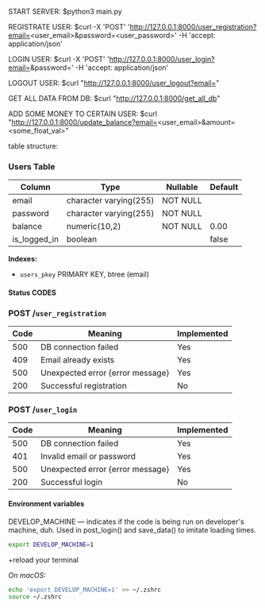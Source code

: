 START SERVER:
  $python3 main.py

REGISTRATE USER:
  $curl -X 'POST' 'http://127.0.0.1:8000/user_registration?email=<user_email>&password=<user_password>' -H 'accept: application/json'

LOGIN USER:
  $curl -X 'POST' 'http://127.0.0.1:8000/user_login?email=<email>&password=<password>' -H 'accept: application/json'

LOGOUT USER:
  $curl "http://127.0.0.1:8000/user_logout?email=<email>" 


GET ALL DATA FROM DB:
  $curl "http://127.0.0.1:8000/get_all_db" 

ADD SOME MONEY TO CERTAIN USER:
  $curl "http://127.0.0.1:8000/update_balance?email=<user_email>&amount=<some_float_val>"



table structure:
### Users Table

| Column      | Type                    | Nullable | Default |
|------------|-------------------------|----------|---------|
| email      | character varying(255)  | NOT NULL |         |
| password   | character varying(255)  | NOT NULL |         |
| balance    | numeric(10,2)           | NOT NULL | 0.00    |
| is_logged_in | boolean               |          | false   |

**Indexes:**
- `users_pkey` PRIMARY KEY, btree (email)


#### Status CODES
### POST /`user_registration`

| Code | Meaning                          | Implemented |
|------|----------------------------------|-------------|
| 500  | DB connection failed            | Yes         |
| 409  | Email already exists            | Yes         |
| 500  | Unexpected error {error message} | Yes         |
| 200  | Successful registration         | No          |



### POST /`user_login`

| Code  | Meaning                          | Implemented |
|-------|----------------------------------|-------------|
| 500   | DB connection failed            | Yes         |
| 401   | Invalid email or password       | Yes         |
| 500   | Unexpected error {error message} | Yes         |
| 200   | Successful login                | No          |


#### Environment variables
DEVELOP_MACHINE — indicates if the code is being run on developer's machine, duh.
Used in post_login() and save_data() to imitate loading times.

```sh
export DEVELOP_MACHINE=1
```
+reload your terminal

_On macOS:_
```sh
echo 'export DEVELOP_MACHINE=1' >> ~/.zshrc
source ~/.zshrc
```